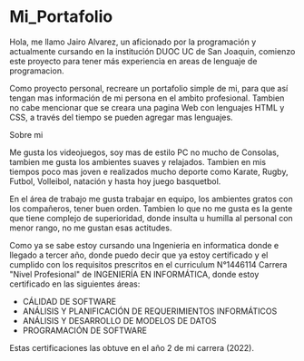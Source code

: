 # Mi_Portafolio

Hola, me llamo Jairo Alvarez, un aficionado por la programación y actualmente cursando en la institución DUOC UC de San Joaquin, comienzo este proyecto para tener más experiencia en areas de lenguaje de programacion.

Como proyecto personal, recreare un portafolio simple de mi, para que así tengan mas información de mi persona en el ambito profesional. 
Tambien no cabe mencionar que se creara una pagina Web con lenguajes HTML y CSS, a través del tiempo se pueden agregar mas lenguajes.

Sobre mi

Me gusta los videojuegos, soy mas de estilo PC no mucho de Consolas, tambien me gusta los ambientes suaves y relajados. Tambien en mis tiempos poco mas joven e realizados mucho deporte como Karate, Rugby, Futbol, Volleibol, natación y hasta hoy juego basquetbol.

En el área de trabajo me gusta trabajar en equipo, los ambientes gratos con los compañeros, tener buen orden. Tambien lo que no me gusta es la gente que tiene complejo de superioridad, donde insulta u humilla al personal con menor rango, no me gustan esas actitudes.


Como ya se sabe estoy cursando una Ingenieria en informatica donde e llegado a tercer año, donde puedo decir que ya estoy certificado y el cumplido con los requisitos prescritos en el curriculum N°1446114 Carrera "Nivel Profesional" de INGENIERÍA EN INFORMÁTICA, donde estoy certificado en las siguientes áreas:

- CÁLIDAD DE SOFTWARE
- ANÁLISIS Y PLANIFICACIÓN DE REQUERIMIENTOS INFORMÁTICOS
- ANÁLISIS Y DESARROLLO DE MODELOS DE DATOS
- PROGRAMACIÓN DE SOFTWARE

Estas certificaciones las obtuve en el año 2 de mi carrera (2022).

